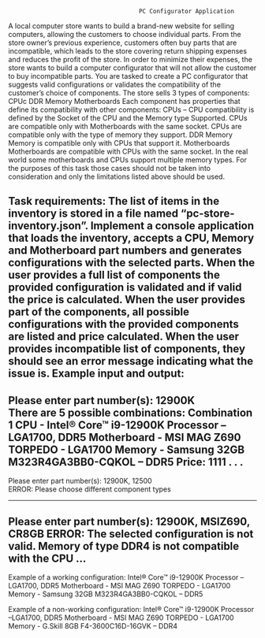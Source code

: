                                          PC Configurator Application

A local computer store wants to build a brand-new website for selling computers, allowing the customers to choose individual parts. From the store owner’s previous experience, customers often buy parts that are incompatible, which leads to the store covering return shipping expenses and reduces the profit of the store.
In order to minimize their expenses, the store wants to build a computer configurator that will not allow the customer to buy incompatible parts. 
You are tasked to create a PC configurator that suggests valid configurations or validates the compatibility of the customer’s choice of components.
The store sells 3 types of components:	
CPUс
DDR Memory
Motherboards
Each component has properties that define its compatibility with other components:
CPUs – CPU compatibility is defined by the Socket of the CPU and the Memory type Supported. 
CPUs are compatible only with Motherboards with the same socket.
CPUs are compatible only with the type of memory they support.
DDR Memory 
Memory is compatible only with CPUs that support it.
Motherboards
Motherboards are compatible with CPUs with the same socket.
In the real world some motherboards and CPUs support multiple memory types. For the purposes of this task those cases should not be taken into consideration and only the limitations listed above should be used. 

Task requirements:
The list of items in the inventory is stored in a file named “pc-store-inventory.json”.
Implement a console application that loads the inventory, accepts a CPU, Memory and Motherboard part numbers and generates configurations with the selected parts. 
When the user provides a full list of components the provided configuration is validated and if valid the price is calculated.
When the user provides part of the components, all possible configurations with the provided components are listed and price calculated.
When the user provides incompatible list of components, they should see an error message indicating what the issue is.
Example input and output:
--------------------------------------------------------------------------
  Please enter part number(s): 12900K  
  There are 5 possible combinations:
  Combination 1
  	CPU - Intel® Core™ i9-12900K Processor –LGA1700, DDR5
	Motherboard - MSI MAG Z690 TORPEDO - LGA1700
	Memory - Samsung 32GB M323R4GA3BB0-CQKOL – DDR5
      Price: 1111
. . . 
---------------------------------------------------------------------------
  Please enter part number(s): 12900K, 12500  
  ERROR: Please choose different component types
  
----------------------------------------------------------------------------
  Please enter part number(s): 12900K, MSIZ690, CR8GB
  ERROR: The selected configuration is not valid.
Memory of type DDR4 is not compatible with the CPU
…
----------------------------------------------------------------------------

Example of a working configuration: 
Intel® Core™ i9-12900K Processor – LGA1700, DDR5
Motherboard - MSI MAG Z690 TORPEDO - LGA1700
Memory - Samsung 32GB M323R4GA3BB0-CQKOL – DDR5

Example of a non-working configuration:
Intel® Core™ i9-12900K Processor –LGA1700, DDR5
Motherboard - MSI MAG Z690 TORPEDO - LGA1700
Memory - G.Skill 8GB F4-3600C16D-16GVK – DDR4
